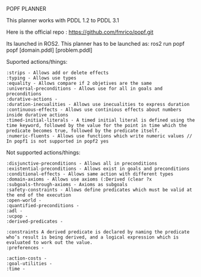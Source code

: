 
POPF PLANNER

This planner works with PDDL 1.2 to PDDL 3.1

Here is the official repo : https://github.com/fmrico/popf.git


Its launched in ROS2. This planner has to be launched as:
	ros2 run popf popf [domain.pddl] [problem.pddl]
	


Suported actions/things:

	:strips - Allows add or delete effects
	:typing - Allows use types
	:equality - Allows compare if 2 objetives are the same
	:universal-preconditions - Allows use for all in goals and preconditions
	:durative-actions - 
	:duration-inecualities - Allows use inecualities to express duration 
	:continuous-effects - Allows use continious effects about numbers inside durative actions 
	:timed-initial-literals - A timed initial literal is defined using the time keyword, followed by the value for the point in time which the predicate becomes true, followed by the predicate itself.
	:numeric-fluents - Allows use functions which write numeric values // In popf1 is not supported in popf2 yes
	
	
	
	
Not supported actions/things:

	:disjunctive-preconditions - Allows all in preconditions
	:existential-preconditions - Allows exist in goals and preconditions
	:conditional-effects - Allows same action with different types
	:domain-axioms - Allows use axioms (:Derived (clear ?x
	:subgoals-through-axioms - Axioms as subgoals
	:safety-constraints - Allows define predicates which must be valid at the end of the execution
	:open-world - 
	:quantified-preconditions - 
	:adl - 
	:ucpop - 
	:derived-predicates - 
	
	:constraints A derived predicate is declared by naming the predicate who’s result is being derived, and a logical expression which is evaluated to work out the value.
	:preferences - 
	
	:action-costs - 
	:goal-utilities - 
	:time - 
	
	
	
